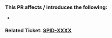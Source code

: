 ### This PR affects / introduces the following:
- 

### Related Ticket: [SPID-XXXX](https://spiderrecipes.atlassian.net/browse/SPID-XXXX)
